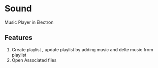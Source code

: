 # Sound
Music Player in Electron
## Features
1. Create playlist , update playlist by adding music and delte music from playlist
2. Open Associated files
